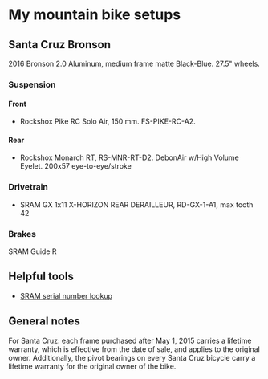 # My mountain bike setups

## Santa Cruz Bronson

2016 Bronson 2.0 Aluminum, medium frame matte Black-Blue. 27.5" wheels.

### Suspension

#### Front 

- Rockshox Pike RC Solo Air, 150 mm. FS-PIKE-RC-A2. 

#### Rear

- Rockshox Monarch RT, RS-MNR-RT-D2. DebonAir w/High Volume Eyelet. 200x57 eye-to-eye/stroke

### Drivetrain

- SRAM GX 1x11 X-HORIZON REAR DERAILLEUR, RD-GX-1-A1, max tooth 42

### Brakes

SRAM Guide R

## Helpful tools

- [SRAM serial number lookup](https://www.sram.com/en/service/browse-by-product)


## General notes

For Santa Cruz: each frame purchased after May 1, 2015 carries a lifetime warranty, which is
effective from the date of sale, and applies to the original owner. Additionally, the pivot bearings on every Santa Cruz bicycle carry a lifetime
warranty for the original owner of the bike.
